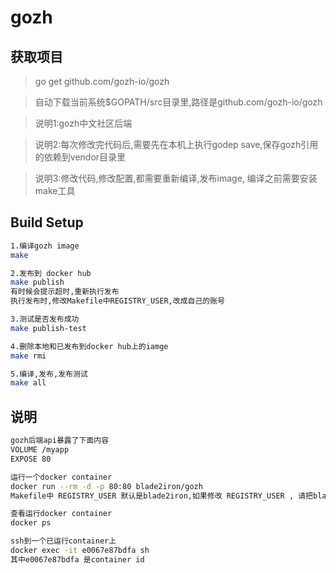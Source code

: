 # gozh


## 获取项目

>go get github.com/gozh-io/gozh

>自动下载当前系统$GOPATH/src目录里,路径是github.com/gozh-io/gozh

>说明1:gozh中文社区后端

>说明2:每次修改完代码后,需要先在本机上执行godep save,保存gozh引用的依赖到vendor目录里

>说明3:修改代码,修改配置,都需要重新编译,发布image, 编译之前需要安装make工具

## Build Setup

``` bash
1.编译gozh image
make

2.发布到 docker hub
make publish
有时候会提示超时,重新执行发布
执行发布时,修改Makefile中REGISTRY_USER,改成自己的账号

3.测试是否发布成功
make publish-test

4.删除本地和已发布到docker hub上的iamge
make rmi

5.编译,发布,发布测试
make all
```

## 说明

``` bash
gozh后端api暴露了下面内容
VOLUME /myapp 
EXPOSE 80

运行一个docker container
docker run --rm -d -p 80:80 blade2iron/gozh
Makefile中 REGISTRY_USER 默认是blade2iron,如果修改 REGISTRY_USER , 请把blade2iron改成对应的值

查看运行docker container
docker ps

ssh到一个已运行container上
docker exec -it e0067e87bdfa sh
其中e0067e87bdfa 是container id
```

